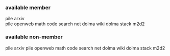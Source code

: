 ### available member
pile arxiv  
pile openweb math
code search net
dolma wiki
dolma stack
m2d2 

### available non-member
pile arxiv
pile openweb math
code search net
dolma wiki
dolma stack
m2d2